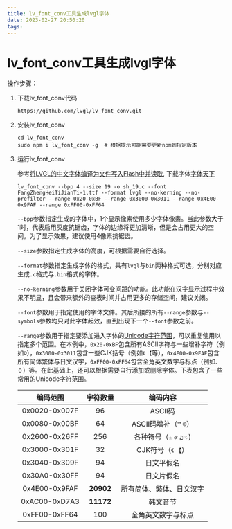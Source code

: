 ```yaml
---
title: lv_font_conv工具生成lvgl字体
date: 2023-02-27 20:50:20
tags:
---
```


# lv_font_conv工具生成lvgl字体



操作步骤：

1. 下载lv_font_conv代码

    ```shell
    https://github.com/lvgl/lv_font_conv.git
    ```

2. 安装lv_font_conv

    ```shell
    cd lv_font_conv
    sudo npm i lv_font_conv -g	# 根据提示可能需要更新npm到指定版本
    ```

3. 运行lv_font_conv

    参考[将LVGL的中文字体编译为文件写入Flash中并读取](https://yuanze.wang/posts/lvgl-chinese-font-in-bin/), 下载字体[字体天下](https://www.fonts.net.cn/fonts-zh-1.html)

    ```shell
    lv_font_conv --bpp 4 --size 19 -o sh_19.c --font FangZhengHeiTiJianTi-1.ttf --format lvgl --no-kerning --no-prefilter --range 0x20-0xBF --range 0x3000-0x3011 --range 0x4E00-0x9FAF --range 0xFF00-0xFF64
    ```

    `--bpp`参数指定生成的字体中，1个显示像素使用多少字体像素。当此参数大于1时，代表启用灰度抗锯齿，字体的边缘将更加清晰，但是会占用更大的空间。为了显示效果，建议使用4像素抗锯齿。

    `--size`参数指定生成字体的高度，可根据需要自行选择。

    `--format`参数指定生成字体的格式，共有`lvgl`与`bin`两种格式可选，分别对应生成`.c`格式与`.bin`格式的字体。

    `--no-kerning`参数用于关闭字体可变间距的功能。此功能在汉字显示过程中效果不明显，且会带来额外的查表时间并占用更多的存储空间，建议关闭。

    `--font`参数用于指定使用的字体文件。其后所接的所有`--range`参数与`--symbols`参数均只对此字体起效，直到出现下一个`--font`参数之前。

    `--range`参数用于指定要添加进入字体的[Unicode字符范围](https://www.ssec.wisc.edu/~tomw/java/unicode.html)，可以重复使用以指定多个范围。在本例中，`0x20-0xBF`包含所有ASCII字符与一些增补字符（例如`©`），`0x3000-0x3011`包含一些CJK括号（例如`《` `【`等），`0x4E00-0x9FAF`包含所有简体繁体与日文汉字，`0xFF00-0xFF64`包含全角英文数字与标点（例如`、` `０`）等。在此基础上，还可以根据需要自行添加或删除字体。下表包含了一些常用的Unicode字符范围。

    |   编码范围    | 字符数量  |          编码内容          |
    | :-----------: | :-------: | :------------------------: |
    | 0x0020-0x007F |    96     |          ASCII码           |
    | 0x0080-0x00BF |    64     |   ASCII码增补（`™` `©`）   |
    | 0x2600-0x26FF |    256    | 各种符号（`☆` `♂` `♫` `♡`) |
    | 0x3000-0x301F |    32     |    CJK符号（`《` `【`）    |
    | 0x3040-0x309F |    94     |         日文平假名         |
    | 0x30A0-0x30FF |    94     |         日文片假名         |
    | 0x4E00-0x9FAF | **20902** |  所有简体、繁体、日文汉字  |
    | 0xAC00-0xD7A3 | **11172** |          韩文音节          |
    | 0xFF00-0xFF64 |    100    |     全角英文数字与标点     |
